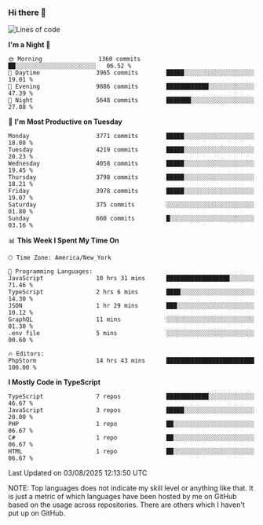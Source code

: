 ### Hi there 👋

<!--
**LynxJinxxy/LynxJinxxy** is a ✨ _special_ ✨ repository because its `README.md` (this file) appears on your GitHub profile.

Here are some ideas to get you started:

- 🔭 I’m currently working on ...
- 🌱 I’m currently learning ...
- 👯 I’m looking to collaborate on ...
- 🤔 I’m looking for help with ...
- 💬 Ask me about ...
- 📫 How to reach me: ...
- 😄 Pronouns: ...
- ⚡ Fun fact: ...
-->

<!--START_SECTION:waka-->
![Lines of code](https://img.shields.io/badge/From%20Hello%20World%20I%27ve%20Written-29.5%20million%20lines%20of%20code-blue)

**I'm a Night 🦉** 

```text
🌞 Morning                1360 commits        ██░░░░░░░░░░░░░░░░░░░░░░░   06.52 % 
🌆 Daytime                3965 commits        █████░░░░░░░░░░░░░░░░░░░░   19.01 % 
🌃 Evening                9886 commits        ████████████░░░░░░░░░░░░░   47.39 % 
🌙 Night                  5648 commits        ███████░░░░░░░░░░░░░░░░░░   27.08 % 
```
📅 **I'm Most Productive on Tuesday** 

```text
Monday                   3771 commits        █████░░░░░░░░░░░░░░░░░░░░   18.08 % 
Tuesday                  4219 commits        █████░░░░░░░░░░░░░░░░░░░░   20.23 % 
Wednesday                4058 commits        █████░░░░░░░░░░░░░░░░░░░░   19.45 % 
Thursday                 3798 commits        █████░░░░░░░░░░░░░░░░░░░░   18.21 % 
Friday                   3978 commits        █████░░░░░░░░░░░░░░░░░░░░   19.07 % 
Saturday                 375 commits         ░░░░░░░░░░░░░░░░░░░░░░░░░   01.80 % 
Sunday                   660 commits         █░░░░░░░░░░░░░░░░░░░░░░░░   03.16 % 
```


📊 **This Week I Spent My Time On** 

```text
🕑︎ Time Zone: America/New_York

💬 Programming Languages: 
JavaScript               10 hrs 31 mins      ██████████████████░░░░░░░   71.46 % 
TypeScript               2 hrs 6 mins        ████░░░░░░░░░░░░░░░░░░░░░   14.30 % 
JSON                     1 hr 29 mins        ███░░░░░░░░░░░░░░░░░░░░░░   10.12 % 
GraphQL                  11 mins             ░░░░░░░░░░░░░░░░░░░░░░░░░   01.30 % 
.env file                5 mins              ░░░░░░░░░░░░░░░░░░░░░░░░░   00.60 % 

🔥 Editors: 
PhpStorm                 14 hrs 43 mins      █████████████████████████   100.00 % 
```

**I Mostly Code in TypeScript** 

```text
TypeScript               7 repos             ████████████░░░░░░░░░░░░░   46.67 % 
JavaScript               3 repos             █████░░░░░░░░░░░░░░░░░░░░   20.00 % 
PHP                      1 repo              ██░░░░░░░░░░░░░░░░░░░░░░░   06.67 % 
C#                       1 repo              ██░░░░░░░░░░░░░░░░░░░░░░░   06.67 % 
HTML                     1 repo              ██░░░░░░░░░░░░░░░░░░░░░░░   06.67 % 
```




 Last Updated on 03/08/2025 12:13:50 UTC
<!--END_SECTION:waka-->
NOTE: Top languages does not indicate my skill level or anything like that. It is just a metric of which languages have been hosted by me on GitHub based on the usage across repositories. There are others which I haven't put up on GitHub.
